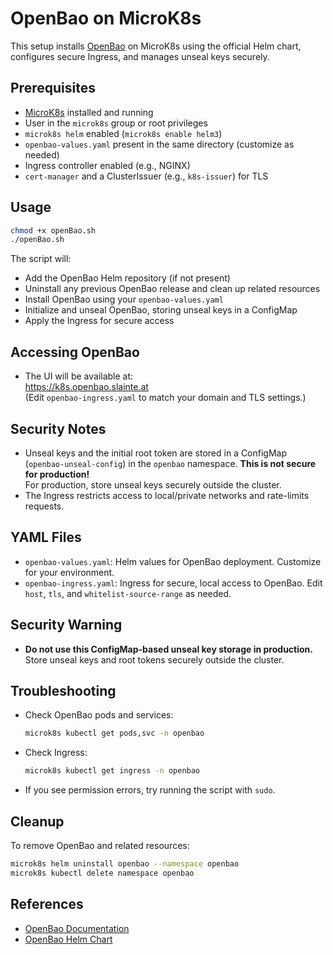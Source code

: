 # OpenBao on MicroK8s

This setup installs [OpenBao](https://openbao.org/) on MicroK8s using the official Helm chart, configures secure Ingress, and manages unseal keys securely.

## Prerequisites

- [MicroK8s](https://microk8s.io/) installed and running
- User in the `microk8s` group or root privileges
- `microk8s helm` enabled (`microk8s enable helm3`)
- `openbao-values.yaml` present in the same directory (customize as needed)
- Ingress controller enabled (e.g., NGINX)
- `cert-manager` and a ClusterIssuer (e.g., `k8s-issuer`) for TLS

## Usage

```bash
chmod +x openBao.sh
./openBao.sh
```

The script will:
- Add the OpenBao Helm repository (if not present)
- Uninstall any previous OpenBao release and clean up related resources
- Install OpenBao using your `openbao-values.yaml`
- Initialize and unseal OpenBao, storing unseal keys in a ConfigMap
- Apply the Ingress for secure access

## Accessing OpenBao

- The UI will be available at:  
  https://k8s.openbao.slainte.at  
  (Edit `openbao-ingress.yaml` to match your domain and TLS settings.)

## Security Notes

- Unseal keys and the initial root token are stored in a ConfigMap (`openbao-unseal-config`) in the `openbao` namespace. **This is not secure for production!**  
  For production, store unseal keys securely outside the cluster.
- The Ingress restricts access to local/private networks and rate-limits requests.

## YAML Files

- `openbao-values.yaml`: Helm values for OpenBao deployment. Customize for your environment.
- `openbao-ingress.yaml`: Ingress for secure, local access to OpenBao. Edit `host`, `tls`, and `whitelist-source-range` as needed.

## Security Warning

- **Do not use this ConfigMap-based unseal key storage in production.**  
  Store unseal keys and root tokens securely outside the cluster.

## Troubleshooting

- Check OpenBao pods and services:
  ```bash
  microk8s kubectl get pods,svc -n openbao
  ```
- Check Ingress:
  ```bash
  microk8s kubectl get ingress -n openbao
  ```
- If you see permission errors, try running the script with `sudo`.

## Cleanup

To remove OpenBao and related resources:
```bash
microk8s helm uninstall openbao --namespace openbao
microk8s kubectl delete namespace openbao
```

## References

- [OpenBao Documentation](https://openbao.org/docs/)
- [OpenBao Helm Chart](https://openbao.org/docs/platform/k8s/helm/)
